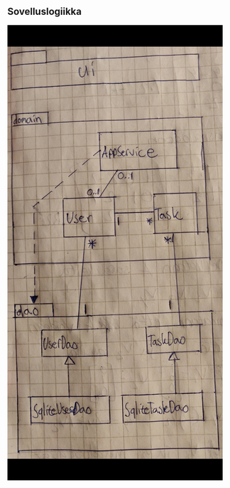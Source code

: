 ## Sovelluslogiikka

![Luokkakaavio](https://github.com/matiasnisula/ot-harjoitustyo/blob/master/dokumentaatio/kuvat/Luokkakaavio.jpg)
